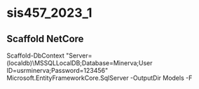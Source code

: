 # sis457_2023_1

## Scaffold NetCore
Scaffold-DbContext "Server=(localdb)\MSSQLLocalDB;Database=Minerva;User ID=usrminerva;Password=123456" Microsoft.EntityFrameworkCore.SqlServer -OutputDir Models -F
